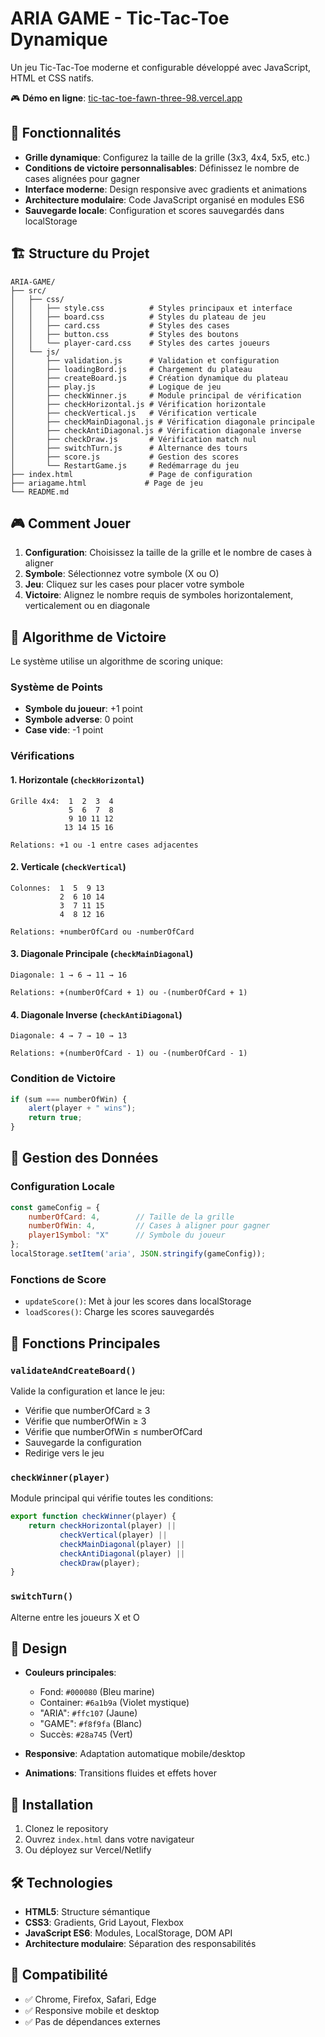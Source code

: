 # ARIA GAME - Tic-Tac-Toe Dynamique

Un jeu Tic-Tac-Toe moderne et configurable développé avec JavaScript, HTML et CSS natifs.

🎮 **Démo en ligne**: [tic-tac-toe-fawn-three-98.vercel.app](https://tic-tac-toe-fawn-three-98.vercel.app)

## 🎯 Fonctionnalités

- **Grille dynamique**: Configurez la taille de la grille (3x3, 4x4, 5x5, etc.)
- **Conditions de victoire personnalisables**: Définissez le nombre de cases alignées pour gagner
- **Interface moderne**: Design responsive avec gradients et animations
- **Architecture modulaire**: Code JavaScript organisé en modules ES6
- **Sauvegarde locale**: Configuration et scores sauvegardés dans localStorage

## 🏗️ Structure du Projet

```
ARIA-GAME/
├── src/
│   ├── css/
│   │   ├── style.css          # Styles principaux et interface
│   │   ├── board.css          # Styles du plateau de jeu
│   │   ├── card.css           # Styles des cases
│   │   ├── button.css         # Styles des boutons
│   │   └── player-card.css    # Styles des cartes joueurs
│   └── js/
│       ├── validation.js      # Validation et configuration
│       ├── loadingBord.js     # Chargement du plateau
│       ├── createBoard.js     # Création dynamique du plateau
│       ├── play.js            # Logique de jeu
│       ├── checkWinner.js     # Module principal de vérification
│       ├── checkHorizontal.js # Vérification horizontale
│       ├── checkVertical.js   # Vérification verticale
│       ├── checkMainDiagonal.js # Vérification diagonale principale
│       ├── checkAntiDiagonal.js # Vérification diagonale inverse
│       ├── checkDraw.js       # Vérification match nul
│       ├── switchTurn.js      # Alternance des tours
│       ├── score.js           # Gestion des scores
│       └── RestartGame.js     # Redémarrage du jeu
├── index.html                 # Page de configuration
├── ariagame.html             # Page de jeu
└── README.md
```

## 🎮 Comment Jouer

1. **Configuration**: Choisissez la taille de la grille et le nombre de cases à aligner
2. **Symbole**: Sélectionnez votre symbole (X ou O)
3. **Jeu**: Cliquez sur les cases pour placer votre symbole
4. **Victoire**: Alignez le nombre requis de symboles horizontalement, verticalement ou en diagonale

## 🧮 Algorithme de Victoire

Le système utilise un algorithme de scoring unique:

### Système de Points
- **Symbole du joueur**: +1 point
- **Symbole adverse**: 0 point  
- **Case vide**: -1 point

### Vérifications

#### 1. Horizontale (`checkHorizontal`)
```
Grille 4x4:  1  2  3  4
             5  6  7  8
             9 10 11 12
            13 14 15 16

Relations: +1 ou -1 entre cases adjacentes
```

#### 2. Verticale (`checkVertical`)
```
Colonnes:  1  5  9 13
           2  6 10 14
           3  7 11 15
           4  8 12 16

Relations: +numberOfCard ou -numberOfCard
```

#### 3. Diagonale Principale (`checkMainDiagonal`)
```
Diagonale: 1 → 6 → 11 → 16

Relations: +(numberOfCard + 1) ou -(numberOfCard + 1)
```

#### 4. Diagonale Inverse (`checkAntiDiagonal`)
```
Diagonale: 4 → 7 → 10 → 13

Relations: +(numberOfCard - 1) ou -(numberOfCard - 1)
```

### Condition de Victoire
```javascript
if (sum === numberOfWin) {
    alert(player + " wins");
    return true;
}
```

## 💾 Gestion des Données

### Configuration Locale
```javascript
const gameConfig = {
    numberOfCard: 4,        // Taille de la grille
    numberOfWin: 4,         // Cases à aligner pour gagner
    player1Symbol: "X"      // Symbole du joueur
};
localStorage.setItem('aria', JSON.stringify(gameConfig));
```

### Fonctions de Score
- `updateScore()`: Met à jour les scores dans localStorage
- `loadScores()`: Charge les scores sauvegardés

## 🔧 Fonctions Principales

### `validateAndCreateBoard()`
Valide la configuration et lance le jeu:
- Vérifie que numberOfCard ≥ 3
- Vérifie que numberOfWin ≥ 3
- Vérifie que numberOfWin ≤ numberOfCard
- Sauvegarde la configuration
- Redirige vers le jeu

### `checkWinner(player)`
Module principal qui vérifie toutes les conditions:
```javascript
export function checkWinner(player) {
    return checkHorizontal(player) ||
           checkVertical(player) || 
           checkMainDiagonal(player) ||
           checkAntiDiagonal(player) ||
           checkDraw(player);
}
```

### `switchTurn()`
Alterne entre les joueurs X et O

## 🎨 Design

- **Couleurs principales**:
  - Fond: `#000080` (Bleu marine)
  - Container: `#6a1b9a` (Violet mystique)
  - "ARIA": `#ffc107` (Jaune)
  - "GAME": `#f8f9fa` (Blanc)
  - Succès: `#28a745` (Vert)

- **Responsive**: Adaptation automatique mobile/desktop
- **Animations**: Transitions fluides et effets hover

## 🚀 Installation

1. Clonez le repository
2. Ouvrez `index.html` dans votre navigateur
3. Ou déployez sur Vercel/Netlify

## 🛠️ Technologies

- **HTML5**: Structure sémantique
- **CSS3**: Gradients, Grid Layout, Flexbox
- **JavaScript ES6**: Modules, LocalStorage, DOM API
- **Architecture modulaire**: Séparation des responsabilités

## 📱 Compatibilité

- ✅ Chrome, Firefox, Safari, Edge
- ✅ Responsive mobile et desktop
- ✅ Pas de dépendances externes